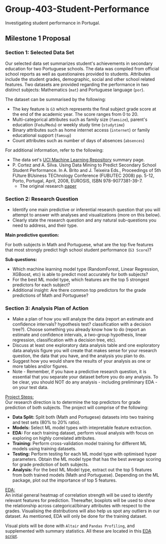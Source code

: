 # Group-403-Student-Performance
Investigating student performance in Portugal.

## Milestone 1 Proposal

### Section 1: Selected Data Set

Our selected data set summarizes student's achievements in secondary education for two Portuguese schools. The data was compiled from official school reports as well as questionaires provided to students. Attributes include the student grades, demographic, social and other school related features. Two datasets are provided regarding the performance in two distinct subjects: Mathematics (`mat`) and Portuguese language (`por`). 

The dataset can be summarised by the following:
- The key feature is `G3` which represents the final subject grade score at the end of the academic year. The score ranges from 0 to 20. 
- Multi-categorical attributes such as family size (`famsize`), parent's education (`Fedu`/`Medu`) or weekly study time (`studytime`)
- Binary attributes such as home internet access (`internet`) or family educational support (`famsup`)
- Count attributes such as number of days of absences (`absences`)

For additional information, refer to the following:
- The data set's [UCI Machine Learning Repository](https://archive.ics.uci.edu/ml/datasets/Student+Performance) summary page.
- P. Cortez and A. Silva. Using Data Mining to Predict Secondary School Student Performance. In A. Brito and J. Teixeira Eds., Proceedings of 5th FUture BUsiness TEChnology Conference (FUBUTEC 2008) pp. 5-12, Porto, Portugal, April, 2008, EUROSIS, ISBN 978-9077381-39-7. 
    - The original research [paper](http://www3.dsi.uminho.pt/pcortez/student.pdf)


### Section 2: Research Question

- Identify one main predictive or inferential research question that you will attempt to answer with analyses and visualizations (more on this below). 
- Clearly state the research question and any natural sub-questions you need to address, and their type.

__Main predictive question:__ 

For both subjects in Math and Portuguese, what are the top five features that most strongly predict high school student performance (`G3 Score`)?

__Sub questions:__ 
 - Which machine learning model type (RandomForest, Linear Regression, XGBoost, etc) is able to predict most accurately for both subjects?
 - For the best ML model type, which features are the top 5 strongest predictors for each subject?
 - Additional insight: Are there common top predictors for the grade predictions of Math and Portuguese?

### Section 3: Analysis Plan of Action

- Make a plan of how you will analyze the data (report an estimate and confidence intervals? hypothesis test? classification with a decision tree?). Choose something you already know how to do (report an estimate and confidence intervals, a two-group hypothesis, linear regression, classification with a decision tree, etc).
- Discuss at least one exploratory data analysis table and one exploratory data analysis figure you will create that makes sense for your research question, the data that you have, and the analysis you plan to do.
- Suggest how you would share the results of your analysis as one or more tables and/or figures.
- Note - Remember, if you have a predictive research question, it is essential that you separate your dataset before you do any analysis. To be clear, you should NOT do any analysis - including preliminary EDA - on your test data.

<u>Project Steps:</u>  
Our research direction is to determine the top predictors for grade prediction of both subjects. The project will comprise of the following:
- __Data Split:__ Split both (Math and Portugese) datasets into two training and test sets (80% to 20% ratio). 
- __Models:__ Select ML model types with intepretable feature extraction.
- __EDA:__ For each training dataset, perform visual analysis with focus on exploring on highly correlated attributes.
- __Training:__ Perform cross-validation model training for different ML models using training datasets.
- __Testing:__ Perform testing for each ML model type with optimised hyper parameters. Obtain the ML model type that has the best average scoring for grade prediction of both subjects.
- __Analysis:__ For the best ML Model type, extract out the top 5 features from both trained models (Math and Portuguese). Depending on the ML package, plot out the importance of top 5 features.

<u>EDA:</u>  
An initial general heatmap of correlation strength will be used to identify relevant features for prediction. Thereafter, boxplots will be used to show the relationship across categorical/binary attributes with respect to the grades. Visualising the distributions will also help us spot any outliers in our dataset. As mentioned, EDA will only be done for the training dataset. 

Visual plots will be done with `Altair` and `Pandas Profiling`, and supplemented with summary statistics. All these are located in this [EDA script](./src/eda).
